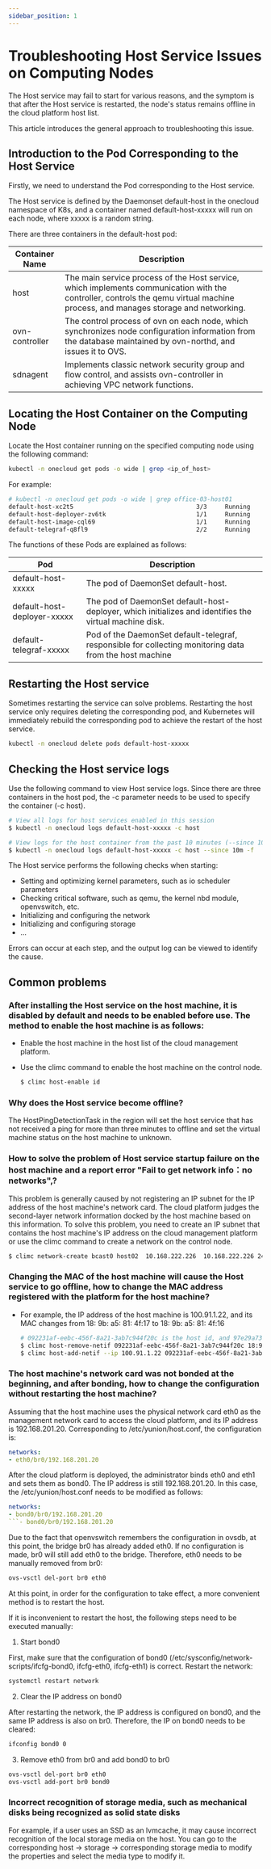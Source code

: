 ```yaml
---
sidebar_position: 1
---
```


# Troubleshooting Host Service Issues on Computing Nodes

The Host service may fail to start for various reasons, and the symptom is that after the Host service is restarted, the node's status remains offline in the cloud platform host list.

This article introduces the general approach to troubleshooting this issue.

## Introduction to the Pod Corresponding to the Host Service

Firstly, we need to understand the Pod corresponding to the Host service.

The Host service is defined by the Daemonset default-host in the onecloud namespace of K8s, and a container named default-host-xxxxx will run on each node, where xxxxx is a random string.

There are three containers in the default-host pod:

| Container Name | Description |
| --- | --- |
| host | The main service process of the Host service, which implements communication with the controller, controls the qemu virtual machine process, and manages storage and networking. |
| ovn-controller | The control process of ovn on each node, which synchronizes node configuration information from the database maintained by ovn-northd, and issues it to OVS. |
| sdnagent | Implements classic network security group and flow control, and assists ovn-controller in achieving VPC network functions. |

## Locating the Host Container on the Computing Node

Locate the Host container running on the specified computing node using the following command:

```bash
kubectl -n onecloud get pods -o wide | grep <ip_of_host>
```

For example:

```bash
# kubectl -n onecloud get pods -o wide | grep office-03-host01
default-host-xc2t5                                  3/3     Running            0          4h7m    192.168.222.3     office-03-host01           <none>           <none>
default-host-deployer-zv6tk                         1/1     Running            0          5d15h   10.40.33.249      office-03-host01           <none>           <none>
default-host-image-cql69                            1/1     Running            132        128d    192.168.222.3     office-03-host01           <none>           <none>
default-telegraf-q8fl9                              2/2     Running            40         128d    192.168.222.3     office-03-host01           <none>           <none>
```

The functions of these Pods are explained as follows:

| Pod                         | Description |
| --------------------------- | ------------------------------------------------------------------- |
| default-host-xxxxx          | The pod of DaemonSet default-host. |
| default-host-deployer-xxxxx | The pod of DaemonSet default-host-deployer, which initializes and identifies the virtual machine disk. || default-host-image-xxxxx    | Pod of the DaemonSet default-host-image, responsible for reading local virtual machine disks |
| default-telegraf-xxxxx      | Pod of the DaemonSet default-telegraf, responsible for collecting monitoring data from the host machine |

## Restarting the Host service

Sometimes restarting the service can solve problems. Restarting the host service only requires deleting the corresponding pod, and Kubernetes will immediately rebuild the corresponding pod to achieve the restart of the host service.

```bash
kubectl -n onecloud delete pods default-host-xxxxx
```

## Checking the Host service logs

Use the following command to view Host service logs. Since there are three containers in the host pod, the -c parameter needs to be used to specify the container (-c host).

```bash
# View all logs for host services enabled in this session
$ kubectl -n onecloud logs default-host-xxxxx -c host

# View logs for the host container from the past 10 minutes (--since 10m), do not exit (-f), and continuously display logs on the console
$ kubectl -n onecloud logs default-host-xxxxx -c host --since 10m -f
```

The Host service performs the following checks when starting:

* Setting and optimizing kernel parameters, such as io scheduler parameters
* Checking critical software, such as qemu, the kernel nbd module, openvswitch, etc.
* Initializing and configuring the network
* Initializing and configuring storage
* ...

Errors can occur at each step, and the output log can be viewed to identify the cause.

## Common problems

### After installing the Host service on the host machine, it is disabled by default and needs to be enabled before use. The method to enable the host machine is as follows:

- Enable the host machine in the host list of the cloud management platform.

- Use the climc command to enable the host machine on the control node.

    ```bash
    $ climc host-enable id
    ```

### Why does the Host service become offline?

The HostPingDetectionTask in the region will set the host service that has not received a ping for more than three minutes to offline and set the virtual machine status on the host machine to unknown.

### How to solve the problem of Host service startup failure on the host machine and a report error "Fail to get network info：no networks",?

This problem is generally caused by not registering an IP subnet for the IP address of the host machine's network card. The cloud platform judges the second-layer network information docked by the host machine based on this information. To solve this problem, you need to create an IP subnet that contains the host machine's IP address on the cloud management platform or use the climc command to create a network on the control node.

```bash
$ climc network-create bcast0 host02  10.168.222.226  10.168.222.226 24 --gateway 10.168.222.1
```
### Changing the MAC of the host machine will cause the Host service to go offline, how to change the MAC address registered with the platform for the host machine?

- For example, the IP address of the host machine is 100.91.1.22, and its MAC changes from 18: 9b: a5: 81: 4f:17 to 18: 9b: a5: 81: 4f:16

    ```bash
    # 092231af-eebc-456f-8a21-3ab7c944f20c is the host id, and 97e29a73-6615-4d5b-8b67-96bb13b80b90 is the id of the second-layer network where the host is located
    $ climc host-remove-netif 092231af-eebc-456f-8a21-3ab7c944f20c 18:9b:a5:81:4f:17
    $ climc host-add-netif --ip 100.91.1.22 092231af-eebc-456f-8a21-3ab7c944f20c 97e29a73-6615-4d5b-8b67-96bb13b80b90 18:9b:a5:81:4f:16 0
    ```

### The host machine's network card was not bonded at the beginning, and after bonding, how to change the configuration without restarting the host machine?

Assuming that the host machine uses the physical network card eth0 as the management network card to access the cloud platform, and its IP address is 192.168.201.20. Corresponding to /etc/yunion/host.conf, the configuration is:

```yaml
networks:
- eth0/br0/192.168.201.20
```

After the cloud platform is deployed, the administrator binds eth0 and eth1 and sets them as bond0. The IP address is still 192.168.201.20. In this case, the /etc/yunion/host.conf needs to be modified as follows:

```yaml
networks:
- bond0/br0/192.168.201.20
```- bond0/br0/192.168.201.20
```
Due to the fact that openvswitch remembers the configuration in ovsdb, at this point, the bridge br0 has already added eth0. If no configuration is made, br0 will still add eth0 to the bridge. Therefore, eth0 needs to be manually removed from br0:

```bash
ovs-vsctl del-port br0 eth0
```

At this point, in order for the configuration to take effect, a more convenient method is to restart the host.

If it is inconvenient to restart the host, the following steps need to be executed manually:

1. Start bond0

First, make sure that the configuration of bond0 (/etc/sysconfig/network-scripts/ifcfg-bond0, ifcfg-eth0, ifcfg-eth1) is correct. Restart the network:

```bash
systemctl restart network
```

2. Clear the IP address on bond0

After restarting the network, the IP address is configured on bond0, and the same IP address is also on br0. Therefore, the IP on bond0 needs to be cleared:

```bash
ifconfig bond0 0
```

3. Remove eth0 from br0 and add bond0 to br0

```bash
ovs-vsctl del-port br0 eth0
ovs-vsctl add-port br0 bond0
```

### Incorrect recognition of storage media, such as mechanical disks being recognized as solid state disks

For example, if a user uses an SSD as an lvmcache, it may cause incorrect recognition of the local storage media on the host. You can go to the corresponding host -> storage -> corresponding storage media to modify the properties and select the media type to modify it.